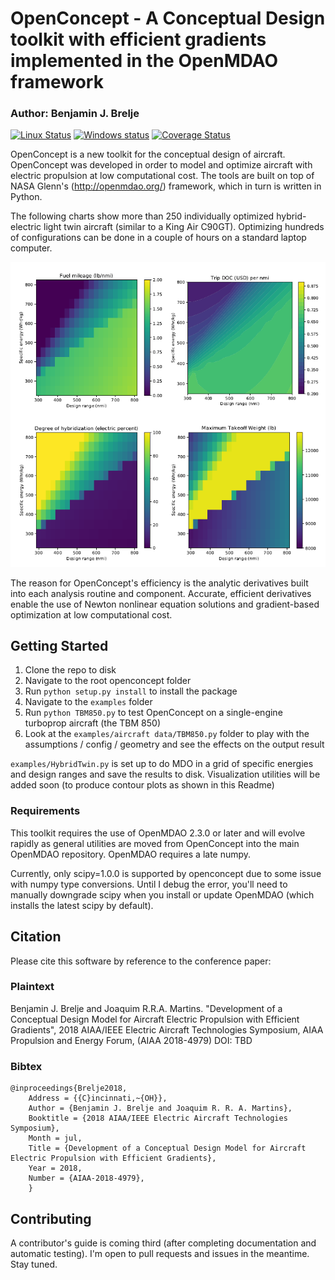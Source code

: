 # OpenConcept - A Conceptual Design toolkit with efficient gradients implemented in the OpenMDAO framework

### Author: Benjamin J. Brelje

[![Linux Status](https://travis-ci.org/bbrelje/openconcept.svg?branch=master)](https://travis-ci.org/bbrelje/openconcept) [![Windows status](https://ci.appveyor.com/api/projects/status/u3x3mne0i03blv9w/branch/master?svg=true)](https://ci.appveyor.com/project/bbrelje/openconcept/branch/master) [![Coverage Status](https://coveralls.io/repos/github/bbrelje/openconcept/badge.svg)](https://coveralls.io/github/bbrelje/openconcept)


OpenConcept is a new toolkit for the conceptual design of aircraft. OpenConcept was developed in order to model and optimize aircraft with electric propulsion at low computational cost. The tools are built on top of NASA Glenn's (http://openmdao.org/) framework, which in turn is written in Python.

The following charts show more than 250 individually optimized hybrid-electric light twin aircraft (similar to a King Air C90GT). Optimizing hundreds of configurations can be done in a couple of hours on a standard laptop computer.

![Example charts](images/readme_charts.PNG)

The reason for OpenConcept's efficiency is the analytic derivatives built into each analysis routine and component. Accurate, efficient derivatives enable the use of Newton nonlinear equation solutions and gradient-based optimization at low computational cost.

## Getting Started

1. Clone the repo to disk
2. Navigate to the root openconcept folder
3. Run `python setup.py install` to install the package
4. Navigate to the `examples` folder
5. Run `python TBM850.py` to test OpenConcept on a single-engine turboprop aircraft (the TBM 850)
6. Look at the `examples/aircraft data/TBM850.py` folder to play with the assumptions / config / geometry and see the effects on the output result

`examples/HybridTwin.py` is set up to do MDO in a grid of specific energies and design ranges and save the results to disk. Visualization utilities will be added soon (to produce contour plots as shown in this Readme)

### Requirements

This toolkit requires the use of OpenMDAO 2.3.0 or later and will evolve rapidly as general utilities are moved from OpenConcept into the main OpenMDAO repository. OpenMDAO requires a late numpy.

Currently, only scipy=1.0.0 is supported by openconcept due to some issue with numpy type conversions. Until I debug the error, you'll need to manually downgrade scipy when you install or update OpenMDAO (which installs the latest scipy by default).

## Citation

Please cite this software by reference to the conference paper:

### Plaintext

Benjamin J. Brelje and Joaquim R.R.A. Martins. "Development of a Conceptual Design Model for Aircraft Electric Propulsion with Efficient Gradients", 2018 AIAA/IEEE Electric Aircraft Technologies Symposium, AIAA Propulsion and Energy Forum, (AIAA 2018-4979) DOI: TBD

### Bibtex

```
@inproceedings{Brelje2018,
	Address = {{C}incinnati,~{OH}},
	Author = {Benjamin J. Brelje and Joaquim R. R. A. Martins},
	Booktitle = {2018 AIAA/IEEE Electric Aircraft Technologies Symposium},
	Month = jul,
	Title = {Development of a Conceptual Design Model for Aircraft Electric Propulsion with Efficient Gradients},
	Year = 2018,
    Number = {AIAA-2018-4979},
	}
```

## Contributing
A contributor's guide is coming third (after completing documentation and automatic testing). I'm open to pull requests and issues in the meantime. Stay tuned.